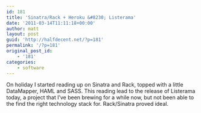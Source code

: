 ```yaml
---
id: 181
title: 'Sinatra/Rack + Heroku &#8230; Listerama'
date: '2011-03-14T11:11:18+00:00'
author: matt
layout: post
guid: 'http://halfdecent.net/?p=181'
permalink: '/?p=181'
original_post_id:
    - '181'
categories:
    - software
---
```


On holiday I started reading up on Sinatra and Rack, topped with a little DataMapper, HAML and SASS. This reading lead to the release of Listerama today, a project that I’ve been brewing for a while now, but not been able to the find the right technology stack for. Rack/Sinatra proved ideal.